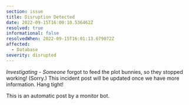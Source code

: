 ```yaml
---
section: issue
title: Disruption Detected
date: 2022-09-15T16:00:10.536462Z
resolved: true
informational: false
resolvedWhen: 2022-09-15T16:01:13.679072Z
affected:
  - Database
severity: disrupted
---
```

*Investigating* - _Someone_ forgot to feed the plot bunnies, so they stopped working! (Sorry.) This incident post will be updated once we have more information. Hang tight!

This is an automatic post by a monitor bot.
        
